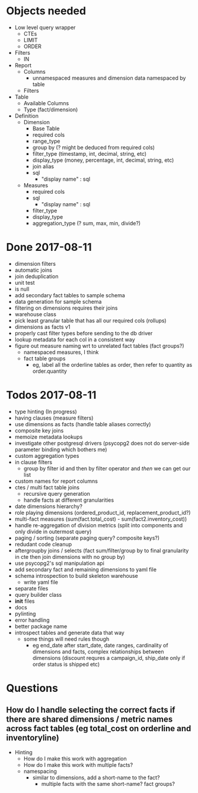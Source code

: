 # Objects needed
* Low level query wrapper
    * CTEs
    * LIMIT
    * ORDER
* Filters
    * IN
* Report
    * Columns
        * unnamespaced measures and dimension data namespaced by table
    * Filters
* Table
    * Available Columns
    * Type (fact/dimension)
* Definition
    * Dimension
        * Base Table
        * required cols
        * range_type
        * group by (? might be deduced from required cols)
        * filter_type (timestamp, int, decimal, string, etc)
        * display_type (money, percentage, int, decimal, string, etc)
        * join alias
        * sql
            * "display name" : sql 
    * Measures
        * required cols
        * sql
            * "display name" : sql
        * filter_type
        * display_type
        * aggregation_type (? sum, max, min, divide?)
# Done 2017-08-11
* dimension filters
* automatic joins
* join deduplication
* unit test
* is null
* add secondary fact tables to sample schema
* data generation for sample schema
* filtering on dimensions requires their joins
* warehouse class
* pick least granular table that has all our required cols (rollups)
* dimensions as facts v1
* properly cast filter types before sending to the db driver
* lookup metadata for each col in a consistent way
* figure out measure naming wrt to unrelated fact tables (fact groups?)
    * namespaced measures, I think
    * fact table groups
        * eg, label all the orderline tables as order, then refer to quantity as order.quantity
# Todos 2017-08-11
* type hinting (In progress)
* having clauses (measure filters)
* use dimensions as facts (handle table aliases correctly)
* composite key joins
* memoize metadata lookups
* investigate other postgresql drivers (psycopg2 does not do server-side parameter binding which bothers me)
* custom aggregation types
* in clause filters
    * group by filter id and then by filter operator and *then* we can get our list
* custom  names for report columns
* ctes / multi fact table joins
    * recursive query generation
    * handle facts at different granularities
* date dimensions hierarchy?
* role playing dimensions (ordered_product_id, replacement_product_id?)
* multi-fact measures (sum(fact.total_cost) - sum(fact2.inventory_cost))
* handle re-aggregation of division metrics (split into components and only divide in outermost query)
* paging / sorting (separate paging query? composite keys?)
* redudant code cleanup
* aftergroupby joins / selects (fact sum/filter/group by to final granularity in cte then join dimensions with no group by)
* use psycopg2's sql manipulation api
* add secondary fact and remaining dimensions to yaml file
* schema introspection to build skeleton warehouse
    * write yaml file
* separate files
* query builder class
* __init__ files
* docs
* pylinting
* error handling
* better package name
* introspect tables and generate data that way
    * some things will need rules though
        * eg end_date after start_date, date ranges, cardinality of dimensions and facts, complex relationships between dimensions (discount requres a campaign_id, ship_date only if order status is shipped etc)

# Questions

## How do I handle selecting the correct facts if there are shared dimensions / metric names across fact tables (eg total_cost on orderline and inventoryline)
* Hinting
    * How do I make this work with aggregation
    * How do I make this work with multiple facts?
    * namespacing
        * similar to dimensions, add a short-name to the fact?
            * multiple facts with the same short-name? fact groups?